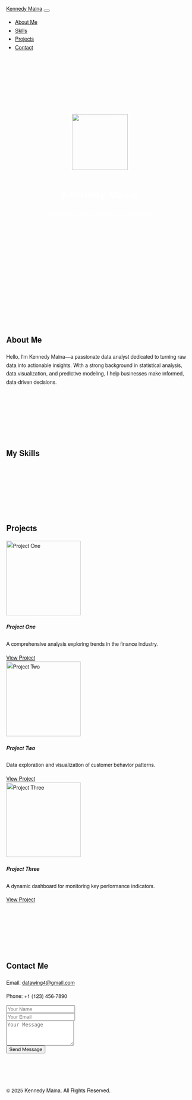 <!DOCTYPE html>
<html lang="en">
<head>
  <meta charset="UTF-8" />
  <meta name="viewport" content="width=device-width, initial-scale=1.0" />
  <title>Kennedy Maina - Data Analyst Portfolio</title>
  <!-- Bootstrap CSS for responsive design -->
  <link
    href="https://cdn.jsdelivr.net/npm/bootstrap@5.3.0/dist/css/bootstrap.min.css"
    rel="stylesheet"
  />
  <!-- Inline CSS -->
  <style>
    /* General Body Style */
    body {
      font-family: 'Helvetica Neue', Helvetica, Arial, sans-serif;
      line-height: 1.6;
    }
    /* Header Section */
    .header-section {
      background: url('header-background.jpg') no-repeat center center/cover;
      padding: 150px 0;
      color: #fff;
      text-align: center;
    }
    /* Profile Image */
    .profile-img {
      width: 150px;
      height: 150px;
      object-fit: cover;
      border: 4px solid #fff;
    }
    /* Section Padding */
    section {
      padding-top: 60px;
      padding-bottom: 60px;
    }
    /* Smooth Scroll Behavior */
    html {
      scroll-behavior: smooth;
    }
    /* Card Image Styling */
    .card-img-top {
      height: 200px;
      object-fit: cover;
    }
  </style>
</head>
<body>
  <!-- Navigation -->
  <nav class="navbar navbar-expand-lg navbar-dark bg-dark fixed-top">
    <div class="container">
      <a class="navbar-brand" href="#">Kennedy Maina</a>
      <button
        class="navbar-toggler"
        type="button"
        data-bs-toggle="collapse"
        data-bs-target="#navbarNav"
        aria-controls="navbarNav"
        aria-expanded="false"
        aria-label="Toggle navigation"
      >
        <span class="navbar-toggler-icon"></span>
      </button>
      <div class="collapse navbar-collapse" id="navbarNav">
        <ul class="navbar-nav ms-auto">
          <li class="nav-item">
            <a class="nav-link" href="#about">About Me</a>
          </li>
          <li class="nav-item">
            <a class="nav-link" href="#skills">Skills</a>
          </li>
          <li class="nav-item">
            <a class="nav-link" href="#projects">Projects</a>
          </li>
          <li class="nav-item">
            <a class="nav-link" href="#contact">Contact</a>
          </li>
        </ul>
      </div>
    </div>
  </nav>

  <!-- Header Section -->
  <header class="header-section">
    <div class="container">
      <img
        src="your-profile-image.jpg"
        alt="Kennedy Maina"
        class="profile-img rounded-circle"
      />
      <h1 class="mt-3">Kennedy Maina</h1>
      <p class="lead">Data Analyst | Data Enthusiast | Problem Solver</p>
    </div>
  </header>

  <!-- About Section -->
  <section id="about">
    <div class="container">
      <h2 class="mb-4">About Me</h2>
      <p>
        Hello, I'm Kennedy Maina—a passionate data analyst dedicated to turning raw data into actionable insights. With a strong background in statistical analysis, data visualization, and predictive modeling, I help businesses make informed, data-driven decisions.
      </p>
    </div>
  </section>

  <!-- Skills Section -->
  <section id="skills" class="bg-light">
    <div class="container">
      <h2 class="mb-4">My Skills</h2>
      <canvas id="skillsChart" width="400" height="200"></canvas>
    </div>
  </section>

  <!-- Projects Section -->
  <section id="projects">
    <div class="container">
      <h2 class="mb-4">Projects</h2>
      <div class="row">
        <!-- Project 1 -->
        <div class="col-md-4">
          <div class="card mb-4 shadow-sm">
            <img
              src="project1-thumbnail.jpg"
              class="card-img-top"
              alt="Project One"
            />
            <div class="card-body">
              <h5 class="card-title">Project One</h5>
              <p class="card-text">
                A comprehensive analysis exploring trends in the finance industry.
              </p>
              <a
                href="https://github.com/yourusername/project-one"
                class="btn btn-primary"
                target="_blank"
                >View Project</a
              >
            </div>
          </div>
        </div>
        <!-- Project 2 -->
        <div class="col-md-4">
          <div class="card mb-4 shadow-sm">
            <img
              src="project2-thumbnail.jpg"
              class="card-img-top"
              alt="Project Two"
            />
            <div class="card-body">
              <h5 class="card-title">Project Two</h5>
              <p class="card-text">
                Data exploration and visualization of customer behavior patterns.
              </p>
              <a
                href="https://github.com/yourusername/project-two"
                class="btn btn-primary"
                target="_blank"
                >View Project</a
              >
            </div>
          </div>
        </div>
        <!-- Project 3 -->
        <div class="col-md-4">
          <div class="card mb-4 shadow-sm">
            <img
              src="project3-thumbnail.jpg"
              class="card-img-top"
              alt="Project Three"
            />
            <div class="card-body">
              <h5 class="card-title">Project Three</h5>
              <p class="card-text">
                A dynamic dashboard for monitoring key performance indicators.
              </p>
              <a
                href="https://github.com/yourusername/project-three"
                class="btn btn-primary"
                target="_blank"
                >View Project</a
              >
            </div>
          </div>
        </div>
      </div>
    </div>
  </section>

  <!-- Contact Section -->
  <section id="contact" class="bg-light">
    <div class="container">
      <h2 class="mb-4">Contact Me</h2>
      <p>Email:
        <a href="mailto:datawing4@gmail.com">datawing4@gmail.com</a>
      </p>
      <p>Phone: +1 (123) 456-7890</p>
      <!-- Contact Form -->
      <form action="https://formspree.io/f/your-form-id" method="POST" class="mt-4">
        <div class="mb-3">
          <input type="text" name="name" class="form-control" placeholder="Your Name" required />
        </div>
        <div class="mb-3">
          <input type="email" name="email" class="form-control" placeholder="Your Email" required />
        </div>
        <div class="mb-3">
          <textarea name="message" class="form-control" rows="4" placeholder="Your Message" required></textarea>
        </div>
        <button type="submit" class="btn btn-primary">Send Message</button>
      </form>
    </div>
  </section>

  <!-- Footer -->
  <footer class="py-3 bg-dark text-white text-center">
    <div class="container">
      <p class="mb-0">© 2025 Kennedy Maina. All Rights Reserved.</p>
    </div>
  </footer>

  <!-- JavaScript: Bootstrap and Chart.js -->
  <script src="https://cdn.jsdelivr.net/npm/bootstrap@5.3.0/dist/js/bootstrap.bundle.min.js"></script>
  <script src="https://cdn.jsdelivr.net/npm/chart.js"></script>
  <!-- Inline JavaScript -->
  <script>
    // Initialize the skills chart when the document is fully loaded
    document.addEventListener("DOMContentLoaded", function () {
      const ctx = document.getElementById("skillsChart").getContext("2d");
      const skillsChart = new Chart(ctx, {
        type: "bar",
        data: {
          labels: ["Python", "SQL", "Excel", "Tableau", "R"],
          datasets: [{
            label: "Skill Proficiency (%)",
            data: [90, 85, 80, 75, 70],
            backgroundColor: [
              "#4CAF50",
              "#2196F3",
              "#FFC107",
              "#FF5722",
              "#9C27B0"
            ]
          }]
        },
        options: {
          scales: {
            y: {
              beginAtZero: true,
              max: 100
            }
          }
        }
      });
    });
  </script>
</body>
</html>
